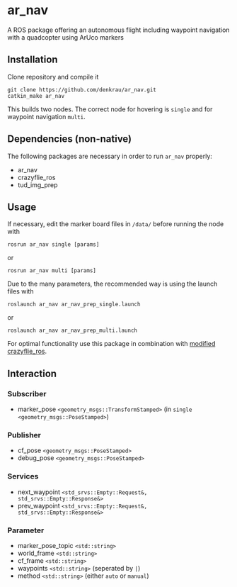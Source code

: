 # ar_nav
A ROS package offering an autonomous flight including waypoint navigation with a quadcopter using ArUco markers

## Installation
Clone repository and compile it
```
git clone https://github.com/denkrau/ar_nav.git
catkin_make ar_nav
```
This builds two nodes. The correct node for hovering is `single` and for waypoint navigation `multi`.

## Dependencies (non-native)
The following packages are necessary in order to run `ar_nav` properly:
- ar_nav
- crazyflie_ros
- tud_img_prep

## Usage
If necessary, edit the marker board files in `/data/` before running the node with
```
rosrun ar_nav single [params]
```
or
```
rosrun ar_nav multi [params]
```
Due to the many parameters, the recommended way is using the launch files with
```
roslaunch ar_nav ar_nav_prep_single.launch
```
or
```
roslaunch ar_nav ar_nav_prep_multi.launch
```

For optimal functionality use this package in combination with [modified crazyflie_ros](https://github.com/denkrau/crazyflie_ros). 

## Interaction
### Subscriber
- marker_pose `<geometry_msgs::TransformStamped>` (in `single` `<geometry_msgs::PoseStamped>`)

### Publisher
- cf_pose `<geometry_msgs::PoseStamped>`
- debug_pose `<geometry_msgs::PoseStamped>`

### Services
- next_waypoint `<std_srvs::Empty::Request&, std_srvs::Empty::Response&>`
- prev_waypoint `<std_srvs::Empty::Request&, std_srvs::Empty::Response&>`

### Parameter
- marker_pose_topic `<std::string>`
- world_frame `<std::string>`
- cf_frame `<std::string>`
- waypoints `<std::string>` (seperated by `|`)
- method `<std::string>` (either `auto` or `manual`)
